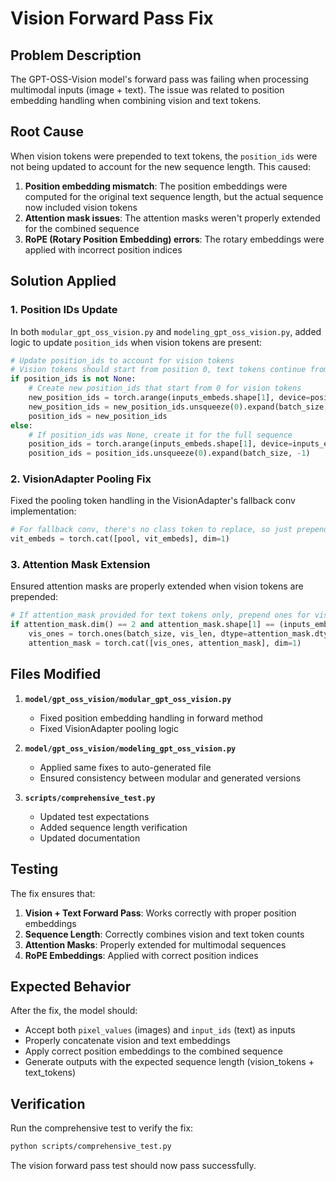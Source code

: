 # Vision Forward Pass Fix

## Problem Description

The GPT-OSS-Vision model's forward pass was failing when processing multimodal inputs (image + text). The issue was related to position embedding handling when combining vision and text tokens.

## Root Cause

When vision tokens were prepended to text tokens, the `position_ids` were not being updated to account for the new sequence length. This caused:

1. **Position embedding mismatch**: The position embeddings were computed for the original text sequence length, but the actual sequence now included vision tokens
2. **Attention mask issues**: The attention masks weren't properly extended for the combined sequence
3. **RoPE (Rotary Position Embedding) errors**: The rotary embeddings were applied with incorrect position indices

## Solution Applied

### 1. Position IDs Update

In both `modular_gpt_oss_vision.py` and `modeling_gpt_oss_vision.py`, added logic to update `position_ids` when vision tokens are present:

```python
# Update position_ids to account for vision tokens
# Vision tokens should start from position 0, text tokens continue from there
if position_ids is not None:
    # Create new position_ids that start from 0 for vision tokens
    new_position_ids = torch.arange(inputs_embeds.shape[1], device=position_ids.device, dtype=position_ids.dtype)
    new_position_ids = new_position_ids.unsqueeze(0).expand(batch_size, -1)
    position_ids = new_position_ids
else:
    # If position_ids was None, create it for the full sequence
    position_ids = torch.arange(inputs_embeds.shape[1], device=inputs_embeds.device, dtype=torch.long)
    position_ids = position_ids.unsqueeze(0).expand(batch_size, -1)
```

### 2. VisionAdapter Pooling Fix

Fixed the pooling token handling in the VisionAdapter's fallback conv implementation:

```python
# For fallback conv, there's no class token to replace, so just prepend
vit_embeds = torch.cat([pool, vit_embeds], dim=1)
```

### 3. Attention Mask Extension

Ensured attention masks are properly extended when vision tokens are prepended:

```python
# If attention_mask provided for text tokens only, prepend ones for vision tokens
if attention_mask.dim() == 2 and attention_mask.shape[1] == (inputs_embeds.shape[1] - vis_len):
    vis_ones = torch.ones(batch_size, vis_len, dtype=attention_mask.dtype, device=attention_mask.device)
    attention_mask = torch.cat([vis_ones, attention_mask], dim=1)
```

## Files Modified

1. **`model/gpt_oss_vision/modular_gpt_oss_vision.py`**
   - Fixed position embedding handling in forward method
   - Fixed VisionAdapter pooling logic

2. **`model/gpt_oss_vision/modeling_gpt_oss_vision.py`**
   - Applied same fixes to auto-generated file
   - Ensured consistency between modular and generated versions

3. **`scripts/comprehensive_test.py`**
   - Updated test expectations
   - Added sequence length verification
   - Updated documentation

## Testing

The fix ensures that:

1. **Vision + Text Forward Pass**: Works correctly with proper position embeddings
2. **Sequence Length**: Correctly combines vision and text token counts
3. **Attention Masks**: Properly extended for multimodal sequences
4. **RoPE Embeddings**: Applied with correct position indices

## Expected Behavior

After the fix, the model should:

- Accept both `pixel_values` (images) and `input_ids` (text) as inputs
- Properly concatenate vision and text embeddings
- Apply correct position embeddings to the combined sequence
- Generate outputs with the expected sequence length (vision_tokens + text_tokens)

## Verification

Run the comprehensive test to verify the fix:

```bash
python scripts/comprehensive_test.py
```

The vision forward pass test should now pass successfully.
